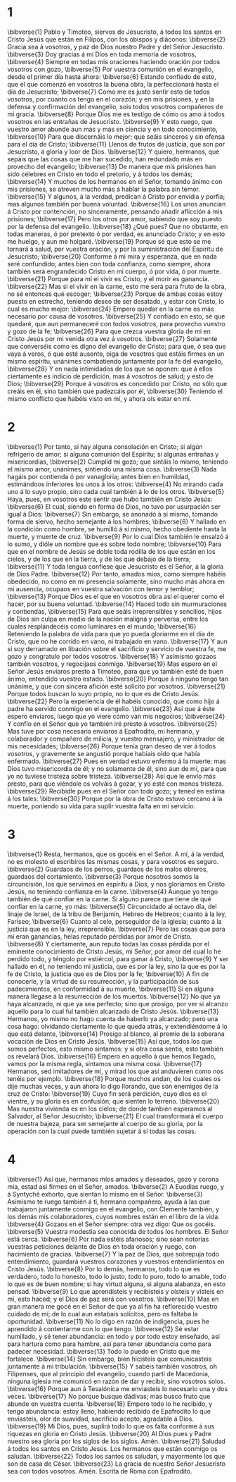 # 1 
\bibverse{1} Pablo y Timoteo, siervos de Jesucristo, á todos los santos en Cristo Jesús que están en Filipos, con los obispos y diáconos: \bibverse{2} Gracia sea á vosotros, y paz de Dios nuestro Padre y del Señor Jesucristo. \bibverse{3} Doy gracias á mi Dios en toda memoria de vosotros, \bibverse{4} Siempre en todas mis oraciones haciendo oración por todos vosotros con gozo, \bibverse{5} Por vuestra comunión en el evangelio, desde el primer día hasta ahora: \bibverse{6} Estando confiado de esto, que el que comenzó en vosotros la buena obra, la perfeccionará hasta el día de Jesucristo; \bibverse{7} Como me es justo sentir esto de todos vosotros, por cuanto os tengo en el corazón; y en mis prisiones, y en la defensa y confirmación del evangelio, sois todos vosotros compañeros de mi gracia. \bibverse{8} Porque Dios me es testigo de cómo os amo á todos vosotros en las entrañas de Jesucristo. \bibverse{9} Y esto ruego, que vuestro amor abunde aun más y más en ciencia y en todo conocimiento, \bibverse{10} Para que discernáis lo mejor; que seáis sinceros y sin ofensa para el día de Cristo; \bibverse{11} Llenos de frutos de justicia, que son por Jesucristo, á gloria y loor de Dios. \bibverse{12} Y quiero, hermanos, que sepáis que las cosas que me han sucedido, han redundado más en provecho del evangelio; \bibverse{13} De manera que mis prisiones han sido célebres en Cristo en todo el pretorio, y á todos los demás; \bibverse{14} Y muchos de los hermanos en el Señor, tomando ánimo con mis prisiones, se atreven mucho más á hablar la palabra sin temor. \bibverse{15} Y algunos, á la verdad, predican á Cristo por envidia y porfía; mas algunos también por buena voluntad. \bibverse{16} Los unos anuncian á Cristo por contención, no sinceramente, pensando añadir aflicción á mis prisiones; \bibverse{17} Pero los otros por amor, sabiendo que soy puesto por la defensa del evangelio. \bibverse{18} ¿Qué pues? Que no obstante, en todas maneras, ó por pretexto ó por verdad, es anunciado Cristo; y en esto me huelgo, y aun me holgaré. \bibverse{19} Porque sé que esto se me tornará á salud, por vuestra oración, y por la suministración del Espíritu de Jesucristo; \bibverse{20} Conforme á mi mira y esperanza, que en nada seré confundido; antes bien con toda confianza, como siempre, ahora también será engrandecido Cristo en mi cuerpo, ó por vida, ó por muerte. \bibverse{21} Porque para mí el vivir es Cristo, y el morir es ganancia. \bibverse{22} Mas si el vivir en la carne, esto me será para fruto de la obra, no sé entonces qué escoger; \bibverse{23} Porque de ambas cosas estoy puesto en estrecho, teniendo deseo de ser desatado, y estar con Cristo, lo cual es mucho mejor: \bibverse{24} Empero quedar en la carne es más necesario por causa de vosotros. \bibverse{25} Y confiado en esto, sé que quedaré, que aun permaneceré con todos vosotros, para provecho vuestro y gozo de la fe; \bibverse{26} Para que crezca vuestra gloria de mí en Cristo Jesús por mi venida otra vez á vosotros. \bibverse{27} Solamente que converséis como es digno del evangelio de Cristo; para que, ó sea que vaya á veros, ó que esté ausente, oiga de vosotros que estáis firmes en un mismo espíritu, unánimes combatiendo juntamente por la fe del evangelio, \bibverse{28} Y en nada intimidados de los que se oponen: que á ellos ciertamente es indicio de perdición, mas á vosotros de salud; y esto de Dios; \bibverse{29} Porque á vosotros es concedido por Cristo, no sólo que creáis en él, sino también que padezcáis por él, \bibverse{30} Teniendo el mismo conflicto que habéis visto en mí, y ahora oís estar en mí. 

# 2 
\bibverse{1} Por tanto, si hay alguna consolación en Cristo; si algún refrigerio de amor; si alguna comunión del Espíritu; si algunas entrañas y misericordias, \bibverse{2} Cumplid mi gozo; que sintáis lo mismo, teniendo el mismo amor, unánimes, sintiendo una misma cosa. \bibverse{3} Nada hagáis por contienda ó por vanagloria; antes bien en humildad, estimándoos inferiores los unos á los otros: \bibverse{4} No mirando cada uno á lo suyo propio, sino cada cual también á lo de los otros. \bibverse{5} Haya, pues, en vosotros este sentir que hubo también en Cristo Jesús: \bibverse{6} El cual, siendo en forma de Dios, no tuvo por usurpación ser igual á Dios: \bibverse{7} Sin embargo, se anonadó á sí mismo, tomando forma de siervo, hecho semejante á los hombres; \bibverse{8} Y hallado en la condición como hombre, se humilló á sí mismo, hecho obediente hasta la muerte, y muerte de cruz. \bibverse{9} Por lo cual Dios también le ensalzó á lo sumo, y dióle un nombre que es sobre todo nombre; \bibverse{10} Para que en el nombre de Jesús se doble toda rodilla de los que están en los cielos, y de los que en la tierra, y de los que debajo de la tierra; \bibverse{11} Y toda lengua confiese que Jesucristo es el Señor, á la gloria de Dios Padre. \bibverse{12} Por tanto, amados míos, como siempre habéis obedecido, no como en mi presencia solamente, sino mucho más ahora en mi ausencia, ocupaos en vuestra salvación con temor y temblor; \bibverse{13} Porque Dios es el que en vosotros obra así el querer como el hacer, por su buena voluntad. \bibverse{14} Haced todo sin murmuraciones y contiendas, \bibverse{15} Para que seáis irreprensibles y sencillos, hijos de Dios sin culpa en medio de la nación maligna y perversa, entre los cuales resplandecéis como luminares en el mundo; \bibverse{16} Reteniendo la palabra de vida para que yo pueda gloriarme en el día de Cristo, que no he corrido en vano, ni trabajado en vano. \bibverse{17} Y aun si soy derramado en libación sobre el sacrificio y servicio de vuestra fe, me gozo y congratulo por todos vosotros. \bibverse{18} Y asimismo gozaos también vosotros, y regocijaos conmigo. \bibverse{19} Mas espero en el Señor Jesús enviaros presto á Timoteo, para que yo también esté de buen ánimo, entendido vuestro estado. \bibverse{20} Porque á ninguno tengo tan unánime, y que con sincera afición esté solícito por vosotros. \bibverse{21} Porque todos buscan lo suyo propio, no lo que es de Cristo Jesús. \bibverse{22} Pero la experiencia de él habéis conocido, que como hijo á padre ha servido conmigo en el evangelio. \bibverse{23} Así que á éste espero enviaros, luego que yo viere cómo van mis negocios; \bibverse{24} Y confío en el Señor que yo también iré presto á vosotros. \bibverse{25} Mas tuve por cosa necesaria enviaros á Epafrodito, mi hermano, y colaborador y compañero de milicia, y vuestro mensajero, y ministrador de mis necesidades; \bibverse{26} Porque tenía gran deseo de ver á todos vosotros, y gravemente se angustió porque habíais oído que había enfermado. \bibverse{27} Pues en verdad estuvo enfermo á la muerte: mas Dios tuvo misericordia de él; y no solamente de él, sino aun de mí, para que yo no tuviese tristeza sobre tristeza. \bibverse{28} Así que le envío más presto, para que viéndole os volváis á gozar, y yo esté con menos tristeza. \bibverse{29} Recibidle pues en el Señor con todo gozo; y tened en estima á los tales: \bibverse{30} Porque por la obra de Cristo estuvo cercano á la muerte, poniendo su vida para suplir vuestra falta en mi servicio. 

# 3 
\bibverse{1} Resta, hermanos, que os gocéis en el Señor. A mí, á la verdad, no es molesto el escribiros las mismas cosas, y para vosotros es seguro. \bibverse{2} Guardaos de los perros, guardaos de los malos obreros, guardaos del cortamiento. \bibverse{3} Porque nosotros somos la circuncisión, los que servimos en espíritu á Dios, y nos gloriamos en Cristo Jesús, no teniendo confianza en la carne. \bibverse{4} Aunque yo tengo también de qué confiar en la carne. Si alguno parece que tiene de qué confiar en la carne, yo más: \bibverse{5} Circuncidado al octavo día, del linaje de Israel, de la tribu de Benjamín, Hebreo de Hebreos; cuanto á la ley, Fariseo; \bibverse{6} Cuanto al celo, perseguidor de la iglesia; cuanto á la justicia que es en la ley, irreprensible. \bibverse{7} Pero las cosas que para mí eran ganancias, helas reputado pérdidas por amor de Cristo. \bibverse{8} Y ciertamente, aun reputo todas las cosas pérdida por el eminente conocimiento de Cristo Jesús, mi Señor, por amor del cual lo he perdido todo, y téngolo por estiércol, para ganar á Cristo, \bibverse{9} Y ser hallado en él, no teniendo mi justicia, que es por la ley, sino la que es por la fe de Cristo, la justicia que es de Dios por la fe; \bibverse{10} A fin de conocerle, y la virtud de su resurrección, y la participación de sus padecimientos, en conformidad á su muerte, \bibverse{11} Si en alguna manera llegase á la resurrección de los muertos. \bibverse{12} No que ya haya alcanzado, ni que ya sea perfecto; sino que prosigo, por ver si alcanzo aquello para lo cual fuí también alcanzado de Cristo Jesús. \bibverse{13} Hermanos, yo mismo no hago cuenta de haberlo ya alcanzado; pero una cosa hago: olvidando ciertamente lo que queda atrás, y extendiéndome á lo que está delante, \bibverse{14} Prosigo al blanco, al premio de la soberana vocación de Dios en Cristo Jesús. \bibverse{15} Así que, todos los que somos perfectos, esto mismo sintamos: y si otra cosa sentís, esto también os revelará Dios. \bibverse{16} Empero en aquello á que hemos llegado, vamos por la misma regla, sintamos una misma cosa. \bibverse{17} Hermanos, sed imitadores de mí, y mirad los que así anduvieren como nos tenéis por ejemplo. \bibverse{18} Porque muchos andan, de los cuales os dije muchas veces, y aun ahora lo digo llorando, que son enemigos de la cruz de Cristo: \bibverse{19} Cuyo fin será perdición, cuyo dios es el vientre, y su gloria es en confusión; que sienten lo terreno. \bibverse{20} Mas nuestra vivienda es en los cielos; de donde también esperamos al Salvador, al Señor Jesucristo; \bibverse{21} El cual transformará el cuerpo de nuestra bajeza, para ser semejante al cuerpo de su gloria, por la operación con la cual puede también sujetar á sí todas las cosas. 

# 4 
\bibverse{1} Así que, hermanos míos amados y deseados, gozo y corona mía, estad así firmes en el Señor, amados. \bibverse{2} A Euodias ruego, y á Syntychê exhorto, que sientan lo mismo en el Señor. \bibverse{3} Asimismo te ruego también á ti, hermano compañero, ayuda á las que trabajaron juntamente conmigo en el evangelio, con Clemente también, y los demás mis colaboradores, cuyos nombres están en el libro de la vida. \bibverse{4} Gozaos en el Señor siempre: otra vez digo: Que os gocéis. \bibverse{5} Vuestra modestia sea conocida de todos los hombres. El Señor está cerca. \bibverse{6} Por nada estéis afanosos; sino sean notorias vuestras peticiones delante de Dios en toda oración y ruego, con hacimiento de gracias. \bibverse{7} Y la paz de Dios, que sobrepuja todo entendimiento, guardará vuestros corazones y vuestros entendimientos en Cristo Jesús. \bibverse{8} Por lo demás, hermanos, todo lo que es verdadero, todo lo honesto, todo lo justo, todo lo puro, todo lo amable, todo lo que es de buen nombre; si hay virtud alguna, si alguna alabanza, en esto pensad. \bibverse{9} Lo que aprendisteis y recibisteis y oísteis y visteis en mí, esto haced; y el Dios de paz será con vosotros. \bibverse{10} Mas en gran manera me gocé en el Señor de que ya al fin ha reflorecido vuestro cuidado de mí; de lo cual aun estabais solícitos, pero os faltaba la oportunidad. \bibverse{11} No lo digo en razón de indigencia, pues he aprendido á contentarme con lo que tengo. \bibverse{12} Sé estar humillado, y sé tener abundancia: en todo y por todo estoy enseñado, así para hartura como para hambre, así para tener abundancia como para padecer necesidad. \bibverse{13} Todo lo puedo en Cristo que me fortalece. \bibverse{14} Sin embargo, bien hicisteis que comunicasteis juntamente á mi tribulación. \bibverse{15} Y sabéis también vosotros, oh Filipenses, que al principio del evangelio, cuando partí de Macedonia, ninguna iglesia me comunicó en razón de dar y recibir, sino vosotros solos. \bibverse{16} Porque aun á Tesalónica me enviasteis lo necesario una y dos veces. \bibverse{17} No porque busque dádivas; mas busco fruto que abunde en vuestra cuenta. \bibverse{18} Empero todo lo he recibido, y tengo abundancia: estoy lleno, habiendo recibido de Epafrodito lo que enviasteis, olor de suavidad, sacrificio acepto, agradable á Dios. \bibverse{19} Mi Dios, pues, suplirá todo lo que os falta conforme á sus riquezas en gloria en Cristo Jesús. \bibverse{20} Al Dios pues y Padre nuestro sea gloria por los siglos de los siglos. Amén. \bibverse{21} Saludad á todos los santos en Cristo Jesús. Los hermanos que están conmigo os saludan. \bibverse{22} Todos los santos os saludan, y mayormente los que son de casa de César. \bibverse{23} La gracia de nuestro Señor Jesucristo sea con todos vosotros. Amén. Escrita de Roma con Epafrodito. 